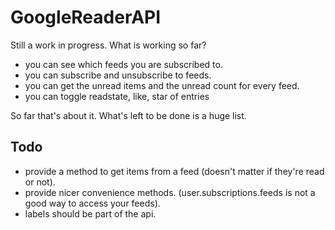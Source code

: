 GoogleReaderAPI
===============

Still a work in progress. What is working so far?

 * you can see which feeds you are subscribed to.
 * you can subscribe and unsubscribe to feeds.
 * you can get the unread items and the unread count for every feed.
 * you can toggle readstate, like, star of entries
 
So far that's about it.
What's left to be done is a huge list.

Todo
----

 * provide a method to get items from a feed (doesn't matter if they're read or not).
 * provide nicer convenience methods. (user.subscriptions.feeds is not a good way to access your feeds).
 * labels should be part of the api.